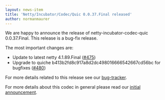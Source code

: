 ```yaml
---
layout: news-item
title: 'Netty/Incubator/Codec/Quic 0.0.37.Final released'
author: normanmaurer
---
```


We are happy to announce the release of netty-incubator-codec-quic 0.0.37.Final. This release is a bug-fix release.


The most important changes are:

* Update to latest netty 4.1.89.Final  ([#475](https://github.com/netty/netty-incubator-codec-quic/pull/475))
* Upgrade to quiche b413b2fd8c917a8d2dc498016666542667cd56bc for bugfixes ([#480](https://github.com/netty/netty-incubator-codec-quic/pull/480))

For more details related to this release see our [bug-tracker](https://github.com/netty/netty-incubator-codec-quic/issues?q=is%3Aclosed+milestone%3A0.0.37.Final). 


For more details about this codec in general please read our [initial announcement](https://netty.io/news/2020/12/09/quic-0-0-1-Final.html).